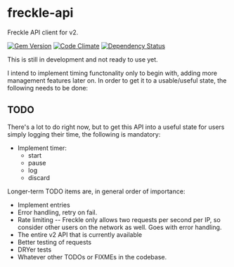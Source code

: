 # freckle-api
Freckle API client for v2.

[![Gem Version](https://badge.fury.io/rb/freckle-api.svg)](https://badge.fury.io/rb/freckle-api)
[![Code Climate](https://codeclimate.com/github/shkm/freckle-api/badges/gpa.svg)](https://codeclimate.com/github/shkm/freckle-api)
[![Dependency Status](https://gemnasium.com/shkm/freckle-api.svg)](https://gemnasium.com/shkm/freckle-api)

This is still in development and not ready to use yet.

I intend to implement timing functonality only to begin with,
adding more management features later on. In order to get it to a
usable/useful state, the following needs to be done:

## TODO

There's a lot to do right now, but to get this API into a useful state
for users simply logging their time, the following is mandatory:

- Implement timer:
  - start
  - pause
  - log
  - discard

Longer-term TODO items are, in general order of importance:

- Implement entries
- Error handling, retry on fail.
- Rate limiting -- Freckle only allows two requests per second per IP, so consider
  other users on the network as well. Goes with error handling.
- The entire v2 API that is currently available
- Better testing of requests
- DRYer tests
- Whatever other TODOs or FIXMEs in the codebase.
